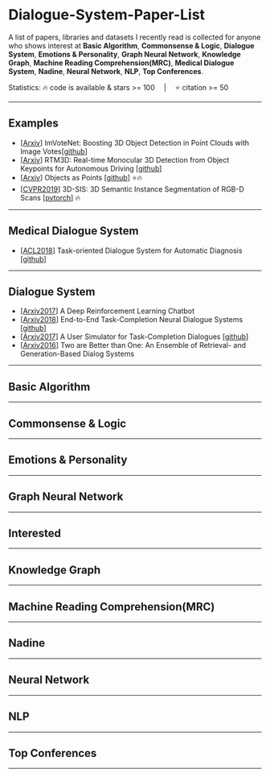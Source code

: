 # Dialogue-System-Paper-List
A list of papers, libraries and datasets I recently read is collected for anyone who shows interest at **Basic Algorithm**,  **Commonsense & Logic**,  **Dialogue System**,  **Emotions & Personality**,  **Graph Neural Network**,  **Knowledge Graph**,  **Machine Reading Comprehension(MRC)**,  **Medical Dialogue System**,  **Nadine**,  **Neural Network**,  **NLP**,  **Top Conferences**.

Statistics: :fire: code is available & stars >= 100 &emsp;|&emsp; :star: citation >= 50



---
## Examples
- [[Arxiv](https://arxiv.org/pdf/2001.10692.pdf)] ImVoteNet: Boosting 3D Object Detection in Point Clouds with Image Votes[[github](https://github.com/chenyilun95/DSGN)]
- [[Arxiv](https://arxiv.org/pdf/2001.03343.pdf)] RTM3D: Real-time Monocular 3D Detection from Object Keypoints for Autonomous Driving [[github](https://github.com/Banconxuan/RTM3D)]
- [[Arxiv](https://arxiv.org/pdf/1904.07850.pdf)] Objects as Points [[github](https://github.com/xingyizhou/CenterNet)] :star::fire:
- [[CVPR2019](https://arxiv.org/pdf/1812.07003.pdf)] 3D-SIS: 3D Semantic Instance Segmentation of RGB-D Scans [[pytorch](https://github.com/Sekunde/3D-SIS)] :fire:

---
## Medical Dialogue System
- [[ACL2018](https://www.aclweb.org/anthology/P18-2033.pdf)] Task-oriented Dialogue System for Automatic Diagnosis [[github](https://github.com/LiuQL2/MedicalChatbot)]




---
## Dialogue System
- [[Arxiv2017](https://arxiv.org/pdf/1709.02349.pdf)] A Deep Reinforcement Learning Chatbot
- [[Arxiv2018](https://arxiv.org/pdf/1703.01008.pdf)] End-to-End Task-Completion Neural Dialogue Systems [[github](https://github.com/MiuLab/TC-Bot)]
- [[Arxiv2017](https://arxiv.org/pdf/1612.05688.pdf)] A User Simulator for Task-Completion Dialogues [[github](https://github.com/MiuLab/TC-Bot)]
- [[Arxiv2016](https://arxiv.org/pdf/1610.07149.pdf)] Two are Better than One: An Ensemble of Retrieval- and Generation-Based Dialog Systems



---
## Basic Algorithm




---
## Commonsense & Logic



---
## Emotions & Personality


---
## Graph Neural Network


---
## Interested


---
## Knowledge Graph




---
## Machine Reading Comprehension(MRC)


---
## Nadine


---
## Neural Network



---
## NLP


---
## Top Conferences


---
